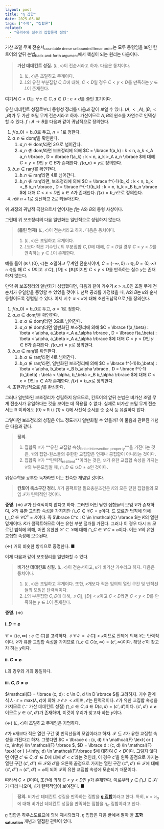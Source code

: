 ```yaml
---
layout: post
title: "η 집합"
date: 2025-05-08
tags: ["수학", "집합론"]
related:
  - "유리수와 실수의 집합론적 정의"
---
```


가산 조밀 무계 전순서<sub>countable dense unbounded linear order</sub>는 모두 동형임을 보인 칸토어의 앞뒤 논법<sub>back-and-forth argument</sub>에서 핵심이 되는 원리는 다음이다.

> **가산 데데킨트 성질.** $(L, <)$이 전순서라고 하자. 다음은 동치이다.
>
> 1. $(L, <)$은 조밀하고 무계이다.
> 2. $L$의 유한 부분집합 $C, D$에 대해, $C < D$일 경우 $C < y < D$를 만족하는 $y \in L$이 존재한다.

여기서 $C < D$는 $\forall c \in C, d \in D : c < d$를 줄인 표기이다.

유한 데데킨트 성질로부터 동형성 정리를 다음과 같이 보일 수 있다. $(A, <\_A), (B, <\_B)$가 두 가산 조밀 무계 전순서라고 하자. 가산이므로 $A, B$의 원소를 자연수로 인덱싱할 수 있다. $f: A \to B$를 다음과 같이 귀납적으로 정의한다.

1. $f(a\_0) = b\_0$로 두고, $n = 1$로 정한다.
2. $a\_n \in \mathrm{dom} f$을 확인한다.
   1. $a\_n \in \mathrm{dom} f$라면 3으로 넘어간다.
   2. $a\_n \notin \mathrm{dom} f$라면 보조정리에 의해 $C = \lbrace  f(a\_k) : k < n, a\_k <\_A a\_n \rbrace , D = \lbrace  f(a\_k) : k < n, a\_k >\_A a\_n \rbrace $에 대해 $C < y < D$인 $y \in B$가 존재한다. $f(a\_n) = y$로 정의한다.
3. $b\_n \in \mathrm{ran} f$를 확인한다.
   1. $b\_n \in \mathrm{ran} f$라면 4로 넘어간다.
   2. $b\_n \notin \mathrm{ran} f$라면, 보조정리에 의해 $C = \lbrace  f^{-1}(b\_k) : k < n, b\_k <\_B b\_n \rbrace , D = \lbrace  f^{-1}(b\_k) : k < n, b\_k >\_B b\_n \rbrace $에 대해 $C < x < D$인 $x \in A$가 존재한다. $f(x) = b\_n$으로 정의한다.
4. $n$을 $n + 1$로 갱신하고 2로 되돌아간다.

위 과정의 귀납적 극한으로서 얻어지는 $f$는 $A$와 $B$의 동형 사상이다.

그런데 위 보조정리의 다음 일반화는 일반적으로 성립하지 않는다.

> **(틀린 명제)** $(L, <)$이 전순서라고 하자. 다음은 동치이다.
>
> 1. $(L, <)$은 조밀하고 무계이다.
> 2. $L$보다 작은 기수인 $L$의 부분집합 $C, D$에 대해, $C < D$일 경우 $C < y < D$를 만족하는 $y \in L$이 존재한다.

예를 들어 $(\mathbb{R} \setminus \lbrace  0 \rbrace , <)$는 조밀하고 무계인 전순서이며, $C = (-\infty, 0) \cap \mathbb{Q}, D = (0, \infty) \cap \mathbb{Q}$일 때 $C < D$이고 $\|C\|, \|D\| < \|\mathbb{R}\|$이지만 $C < y < D$를 만족하는 실수 $y$는 존재하지 않는다.

만약 위 보조정리의 일반화가 성립했다면, 다음과 같이 기수가 $\kappa > \aleph\_0$인 조밀 무계 전순서가 유일함을 증명할 수 있었을 것이다. 선택 공리를 가정했을 때, $A$와 $B$는 $\kappa$와 순서 동형이도록 정렬될 수 있다. 이제 서수 $\alpha < \kappa$에 대해 초한귀납적으로 $f$를 정의한다.

1. $f(a\_0) = b\_0$로 두고, $\alpha = 1$로 정한다.
2. $a\_\alpha \in \mathrm{dom} f$을 확인한다.
   1. $a\_\alpha \in \mathrm{dom} f$라면 3으로 넘어간다.
   2. $a\_\alpha \notin \mathrm{dom} f$라면 일반화된 보조정리에 의해 $C = \lbrace  f(a\_\beta) : \beta < \alpha, a\_\beta <\_A a\_\alpha \rbrace , D = \lbrace  f(a\_\beta) : \beta < \alpha, a\_\beta >\_A a\_\alpha \rbrace $에 대해 $C < y < D$인 $y \in B$가 존재한다. $f(a\_\alpha) = y$로 정의한다.
3. $b\_\alpha \in \mathrm{ran} f$를 확인한다.
   1. $b\_\alpha \in \mathrm{ran} f$라면 4로 넘어간다.
   2. $b\_\alpha \notin \mathrm{ran} f$라면, 일반화된 보조정리에 의해 $C = \lbrace  f^{-1}(b\_\beta) : \beta < \alpha, b\_\beta <\_B b\_\alpha \rbrace , D = \lbrace  f^{-1}(b\_\beta) : \beta < \alpha, b\_\beta >\_B b\_\alpha \rbrace $에 대해 $C < x < D$인 $x \in A$가 존재한다. $f(x) = b\_\alpha$로 정의한다.
4. 초한귀납적으로 $f$를 완성한다.

그러나 일반화된 보조정리가 성립하지 않으므로, 칸토어의 앞뒤 논법은 비가산 조밀 무계 전순서가 유일하다는 것을 보이는 데 적용될 수 없다. 실제로 비가산 조밀 무계 전순서는 $\mathbb{R}$ 이외에도 $\lbrace 0\rbrace  \times \mathbb{R} \sqcup \lbrace 1\rbrace  \times \mathbb{Q}$에 사전식 순서를 준 순서 등 유일하지 않다.

그렇다면 보조정리의 성질은 어느 정도까지 일반화될 수 있을까? 이 물음과 관련된 개념은 다음과 같다.

> **정의.**
>
> 1. 집합족 $\mathcal{C}$가 **유한 교집합 속성<sub>finite intersection property</sub>**을 가진다는 것은, $\mathcal{C}$의 집합-원소들의 유한한 교집합은 언제나 공집합이 아니라는 것이다.
> 2. 집합족 $\mathcal{C}$가 **탄력적<sub>resilient</sub>**이라는 것은, $\mathcal{D}$가 유한 교집합 속성을 가지는 $\mathcal{C}$의 부분모임일 때, $\bigcap\_{D \in \mathcal{D}} D \neq \varnothing$인 것이다.

위상수학을 공부한 독자라면 이는 친숙한 개념일 것이다.

> **칸토어 축소구간 정리.** $K$가 콤팩트할 필요충분조건은 $K$의 모든 닫힌 집합들의 모임 $\mathcal{F}$가 탄력적인 것이다.

**증명.** $(\Rightarrow)$ $\mathcal{F}$가 탄력적이지 않다고 하자. 그러면 어떤 닫힌 집합들의 모임 $\mathcal{C}$가 존재하여, $\mathcal{C}$가 유한 교집합 속성을 가지지만 $\bigcap\_{C \in \mathcal{C}} C = \varnothing$이다. 드 모르간 법칙에 의해 $\bigcup\_{C \in \mathcal{C}} C^c = K$이다. 즉 $\lbrace  C^c : C \in \mathcal{C} \rbrace $는 $K$의 열린 덮개이다. $K$가 콤팩트하므로 이는 유한 부분 덮개를 가진다. 그러나 이 경우 다시 드 모르간 법칙에 의해, 어떤 유한한 $\mathcal{C}' \subset \mathcal{C}$에 대해 $\bigcap\_{C \in \mathcal{C}'} C = \varnothing$이다. 이는 $\mathcal{C}$의 유한 교집합 속성에 모순된다.

$(\Leftarrow)$ 거의 비슷한 방식으로 증명한다. ■

이제 다음과 같이 보조정리를 일반화할 수 있다.

> **비가산 데데킨트 성질.** $(L, <)$이 전순서이고, $\kappa$가 비가산 기수라고 하자. 다음은 동치이다.
>
> 1. $(L, <)$은 조밀하고 무계이다. 또한, $\kappa$개보다 적은 임의의 열린 구간 및 반직선들의 모임은 탄력적이다.
> 2. $L$의 부분집합 $C, D$에 대해, $\|C\|, \|D\| < \kappa$이고 $C < D$라면 $C < y < D$를 만족하는 $y \in L$이 존재한다.

**증명.** $(\Rightarrow)$

#### i. $D = \varnothing$

$\mathcal{C} = \lbrace  (c, \infty) : c \in C \rbrace$를 고려하자. $\|\mathcal{C}\| = \|C\| < \kappa$이므로 전제에 의해 $\mathcal{C}$는 탄력적이다. $\mathcal{C}$가 유한 교집합 속성을 가지므로 $\bigcap\_{c \in C} (c, \infty) = (c', \infty)$이다. 해당 $c'$이 찾고자 하는 $y$이다.

#### ii. $C = \varnothing$

i.의 경우와 거의 동일하다.

#### iii. $C, D \neq \varnothing$

$\mathcal{E} = \lbrace  (c, d) : c \in C, d \in D \rbrace $를 고려하자. 기수 관계식 $\lambda \cdot \epsilon = \mathrm{max}(\lambda, \epsilon)$에 의해 $\|\mathcal{E}\| < \kappa$이며, $\mathcal{E}$는 탄력적이다. $\mathcal{E}$가 유한 교집합 속성을 가지므로 ($\because$ 가산 데데킨트 성질) $\bigcap\_{c \in C, d \in D} (c, d) = (c', d')$이다. $(c', d') \neq \varnothing$이므로 $y \in (c', d')$가 존재하며, 이것이 우리가 찾고자 하는 $y$이다.

$(\Leftarrow)$ $(L, <)$이 조밀하고 무계임은 자명하다.

$\mathcal{E}$가 $\kappa$개보다 적은 열린 구간 및 반직선들의 모임이라고 하자. $\mathcal{F} \subseteq \mathcal{E}$가 유한 교집합 속성을 가진다고 하자. 그렇다면 $C = \lbrace  c : (c, d) \in \mathcal{F} \text{ or } (c, \infty) \in \mathcal{F} \rbrace $, $D = \lbrace  d : (c, d) \in \mathcal{F} \text{ or } (-\infty, d) \in \mathcal{F}\rbrace $에 대하여 $C < D$이다. 그렇지 않다면 어떤 $c' \in C, d' \in D$에 대해 $d' < c'$라는 것인데, 이 경우 $c'$을 왼쪽 끝점으로 가지는 열린 구간 $(c', d'') \in \mathcal{F}$와 $d'$을 오른쪽 끝점으로 가지는 열린 구간 $(c'', d') \in \mathcal{F}$에 대해 $(c', d'') \cap (c'', d') = \varnothing$이 되어 $\mathcal{F}$의 유한 교집합 속성에 모순되기 때문이다.

따라서 $C < D$이며, 조건에 의해 $C < y < D$인 $y$가 존재한다. 이로부터 $y \in \bigcap\_{I \in \mathcal{F}} I$가 따라 나오며, $\mathcal{E}$가 탄력적임이 보여진다. ■

> **정의.** 비가산 데데킨트 성질을 만족하는 집합을 [**$\eta$ 집합**](https://en.wikipedia.org/wiki/Η_set)이라고 한다. 특히, $\kappa = \aleph_\alpha$에 대해 비가산 데데킨트 성질을 만족하는 집합을 $\eta_\alpha$ 집합이라고 한다.

$\eta$ 집합은 하우스도르프에 의해 제시되었다. $\eta$ 집합은 다음 글에서 알아 볼 **포화<sub>saturation</sub>** 개념과 밀접한 관련이 있다.
